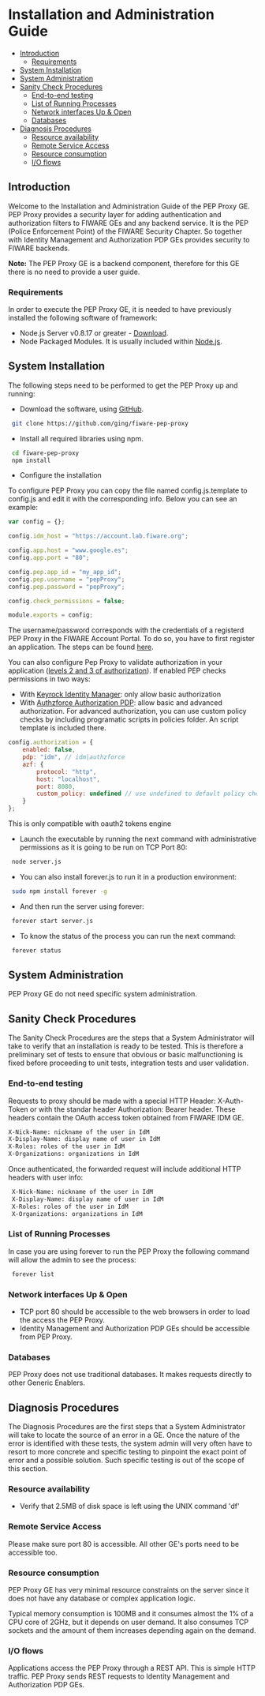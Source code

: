 # Installation and Administration Guide

-   [Introduction](#introduction)
    -   [Requirements](#requirements)
-   [System Installation](#system-installation)
-   [System Administration](#system-administration)
-   [Sanity Check Procedures](#sanity-check-procedures)
    -   [End-to-end testing](#end-to-end-testing)
    -   [List of Running Processes](#list-of-running-processes)
    -   [Network interfaces Up & Open](#network-interfaces-up--open)
    -   [Databases](#databases)
-   [Diagnosis Procedures](#diagnosis-procedures)
    -   [Resource availability](#resource-availability)
    -   [Remote Service Access](#remote-service-access)
    -   [Resource consumption](#resource-consumption)
    -   [I/O flows](#io-flows)

## Introduction

Welcome to the Installation and Administration Guide of the PEP Proxy GE. PEP Proxy provides a security layer for adding
authentication and authorization filters to FIWARE GEs and any backend service. It is the PEP (Police Enforcement Point)
of the FIWARE Security Chapter. So together with Identity Management and Authorization PDP GEs provides security to
FIWARE backends.

**Note:** The PEP Proxy GE is a backend component, therefore for this GE there is no need to provide a user guide.

### Requirements

In order to execute the PEP Proxy GE, it is needed to have previously installed the following software of framework:

-   Node.js Server v0.8.17 or greater - [Download](http://nodejs.org/download/).
-   Node Packaged Modules. It is usually included within [Node.js](https://npmjs.org/).

## System Installation

The following steps need to be performed to get the PEP Proxy up and running:

-   Download the software, using [GitHub](http://github.com/ging/fiware-pep-proxy).

```bash
 git clone https://github.com/ging/fiware-pep-proxy
```

-   Install all required libraries using npm.

```bash
 cd fiware-pep-proxy
 npm install
```

-   Configure the installation

To configure PEP Proxy you can copy the file named config.js.template to config.js and edit it with the corresponding
info. Below you can see an example:

```javascript
var config = {};

config.idm_host = "https://account.lab.fiware.org";

config.app.host = "www.google.es";
config.app.port = "80";

config.pep.app_id = "my_app_id";
config.pep.username = "pepProxy";
config.pep.password = "pepProxy";

config.check_permissions = false;

module.exports = config;
```

The username/password corresponds with the credentials of a registerd PEP Proxy in the FIWARE Account Portal. To do so,
you have to first register an application. The steps can be found
[here](http://fiware-idm.readthedocs.io/en/latest/user_guide/#def-register-pep-and-iot).

You can also configure Pep Proxy to validate authorization in your application
([levels 2 and 3 of authorization](user_guide.md#level-2-basic-authorization)). If enabled PEP checks permissions in two
ways:

-   With [Keyrock Identity Manager](https://github.com/Fiware/catalogue/tree/master/security#keyrock): only allow basic
    authorization
-   With [Authzforce Authorization PDP](https://github.com/Fiware/catalogue/tree/master/security#authzforce): allow
    basic and advanced authorization. For advanced authorization, you can use custom policy checks by including
    programatic scripts in policies folder. An script template is included there.

```javascript
config.authorization = {
    enabled: false,
    pdp: "idm", // idm|authzforce
    azf: {
        protocol: "http",
        host: "localhost",
        port: 8080,
        custom_policy: undefined // use undefined to default policy checks (HTTP verb + path).
    }
};
```

This is only compatible with oauth2 tokens engine

-   Launch the executable by running the next command with administrative permissions as it is going to be run on TCP
    Port 80:

```bash
 node server.js
```

-   You can also install forever.js to run it in a production environment:

```bash
 sudo npm install forever -g
```

-   And then run the server using forever:

```bash
 forever start server.js
```

-   To know the status of the process you can run the next command:

```bash
 forever status
```

## System Administration

PEP Proxy GE do not need specific system administration.

## Sanity Check Procedures

The Sanity Check Procedures are the steps that a System Administrator will take to verify that an installation is ready
to be tested. This is therefore a preliminary set of tests to ensure that obvious or basic malfunctioning is fixed
before proceeding to unit tests, integration tests and user validation.

### End-to-end testing

Requests to proxy should be made with a special HTTP Header: X-Auth-Token or with the standar header Authorization: Bearer header. These headers contain the OAuth access token obtained from FIWARE IDM GE.

```bash
X-Nick-Name: nickname of the user in IdM
X-Display-Name: display name of user in IdM
X-Roles: roles of the user in IdM
X-Organizations: organizations in IdM
```

Once authenticated, the forwarded request will include additional HTTP headers with user info:

```bash
 X-Nick-Name: nickname of the user in IdM
 X-Display-Name: display name of user in IdM
 X-Roles: roles of the user in IdM
 X-Organizations: organizations in IdM
```

### List of Running Processes

In case you are using forever to run the PEP Proxy the following command will allow the admin to see the process:

```bash
 forever list
```

### Network interfaces Up & Open

-   TCP port 80 should be accessible to the web browsers in order to load the access the PEP Proxy.
-   Identity Management and Authorization PDP GEs should be accessible from PEP Proxy.

### Databases

PEP Proxy does not use traditional databases. It makes requests directly to other Generic Enablers.

## Diagnosis Procedures

The Diagnosis Procedures are the first steps that a System Administrator will take to locate the source of an error in a
GE. Once the nature of the error is identified with these tests, the system admin will very often have to resort to more
concrete and specific testing to pinpoint the exact point of error and a possible solution. Such specific testing is out
of the scope of this section.

### Resource availability

-   Verify that 2.5MB of disk space is left using the UNIX command 'df'

### Remote Service Access

Please make sure port 80 is accessible. All other GE's ports need to be accessible too.

### Resource consumption

PEP Proxy GE has very minimal resource constraints on the server since it does not have any database or complex
application logic.

Typical memory consumption is 100MB and it consumes almost the 1% of a CPU core of 2GHz, but it depends on user demand.
It also consumes TCP sockets and the amount of them increases depending again on the demand.

### I/O flows

Applications access the PEP Proxy through a REST API. This is simple HTTP traffic. PEP Proxy sends REST requests to
Identity Management and Authorization PDP GEs.
